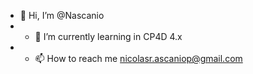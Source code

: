 - 👋 Hi, I’m @Nascanio
- - 🌱 I’m currently learning in CP4D 4.x
- - 📫 How to reach me nicolasr.ascaniop@gmail.com

<!---
Nascanio/Nascanio is a ✨ special ✨ repository because its `README.md` (this file) appears on your GitHub profile.
You can click the Preview link to take a look at your changes.
--->
